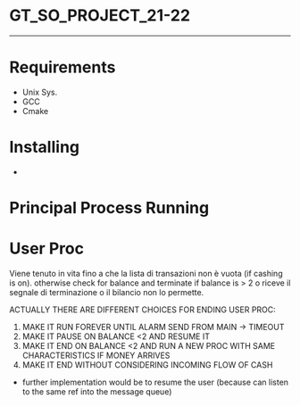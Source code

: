 # GT_SO_PROJECT_21-22

----

# Requirements

* Unix Sys.
* GCC
* Cmake

# Installing

*

# Principal Process Running

# User Proc

Viene tenuto in vita fino a che la lista di transazioni non è vuota (if cashing is on). otherwise check for balance and
terminate if balance is > 2 o riceve il segnale di terminazione o il bilancio non lo permette.

ACTUALLY THERE ARE DIFFERENT CHOICES FOR ENDING USER PROC:
1) MAKE IT RUN FOREVER UNTIL ALARM SEND FROM MAIN -> TIMEOUT
2) MAKE IT PAUSE ON BALANCE <2 AND RESUME IT
3) MAKE IT END ON BALANCE <2 AND RUN A NEW PROC WITH SAME CHARACTERISTICS IF MONEY ARRIVES
4) MAKE IT END WITHOUT CONSIDERING INCOMING FLOW OF CASH

- further implementation would be to resume the user (because can listen to the same ref into the message queue)
